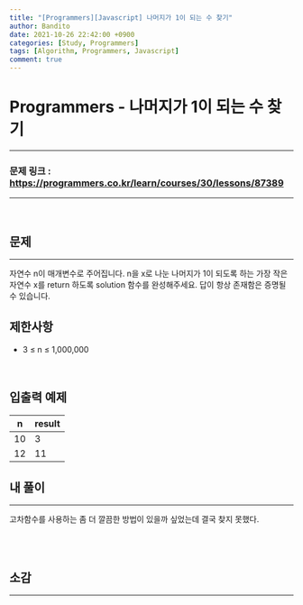 ```yaml
---
title: "[Programmers][Javascript] 나머지가 1이 되는 수 찾기"
author: Bandito
date: 2021-10-26 22:42:00 +0900
categories: [Study, Programmers]
tags: [Algorithm, Programmers, Javascript]
comment: true
---
```

 
# Programmers - 나머지가 1이 되는 수 찾기


***
### 문제 링크 : <https://programmers.co.kr/learn/courses/30/lessons/87389>

***

<br/>

## 문제
***

자연수 n이 매개변수로 주어집니다. n을 x로 나눈 나머지가 1이 되도록 하는 가장 작은 자연수 x를 return 하도록 solution 함수를 완성해주세요. 답이 항상 존재함은 증명될 수 있습니다.

## 제한사항

+ 3 ≤ n ≤ 1,000,000


<br/>

## 입출력 예제

|n|result|
|----|----|
|10|3|
|12|11|




## 내 풀이
***

고차함수를 사용하는 좀 더 깔끔한 방법이 있을까 싶었는데 결국 찾지 못했다.

<br/>

<script src="https://gist.github.com/Suppplier/beb51082ec91da86a24e0b1aca24b288.js"></script>

<br/>


## 소감
***
